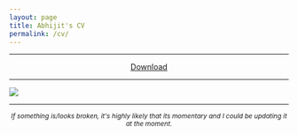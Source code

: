 ```yaml
---
layout: page
title: Abhijit's CV
permalink: /cv/
---
```

<hr />
<div style="text-align:center">
<A href="https://github.com/avannaldas/avannaldas.github.io/raw/master/uploads/Abhijit%20Annaldas.pdf">Download</A>
</div>
<hr />
<img style="max-width:100%;" src="https://github.com/avannaldas/avannaldas.github.io/raw/master/uploads/cv.png" />
<hr />
<div style="text-align:center">
<sub><I>If something is/looks broken, it's highly likely that its momentary and I could be updating it at the moment.</I></sub>
</div>
<br />
